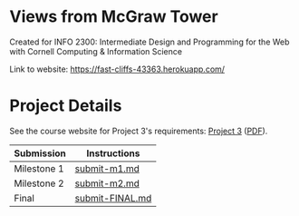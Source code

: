 # Views from McGraw Tower

Created for INFO 2300: Intermediate Design and Programming for the Web with Cornell Computing & Information Science

Link to website: https://fast-cliffs-43363.herokuapp.com/


# Project Details

See the course website for Project 3's requirements: [Project 3](https://github.coecis.cornell.edu/info2300-sp2019/info2300-sp2019-website/blob/master/assignments/project-3/project-3.md) ([PDF](https://github.coecis.cornell.edu/info2300-sp2019/info2300-sp2019-website/blob/master/assignments/project-3/project-3.pdf)).

| Submission  | Instructions                       |
| ----------- | ---------------------------------- |
| Milestone 1 | [submit-m1.md](submit-m1.md)       |
| Milestone 2 | [submit-m2.md](submit-m2.md)       |
| Final       | [submit-FINAL.md](submit-FINAL.md) |
